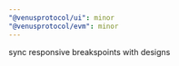 ```yaml
---
"@venusprotocol/ui": minor
"@venusprotocol/evm": minor
---
```


sync responsive breakspoints with designs
